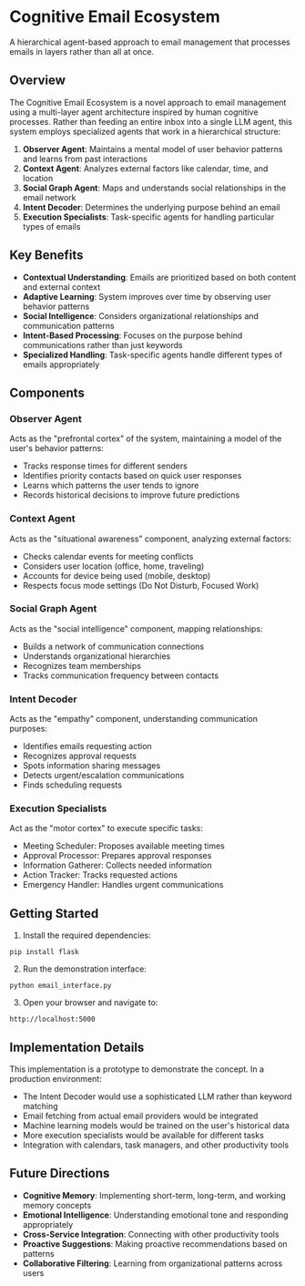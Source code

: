 # Cognitive Email Ecosystem

A hierarchical agent-based approach to email management that processes emails in layers rather than all at once.

## Overview

The Cognitive Email Ecosystem is a novel approach to email management using a multi-layer agent architecture inspired by human cognitive processes. Rather than feeding an entire inbox into a single LLM agent, this system employs specialized agents that work in a hierarchical structure:

1. **Observer Agent**: Maintains a mental model of user behavior patterns and learns from past interactions
2. **Context Agent**: Analyzes external factors like calendar, time, and location
3. **Social Graph Agent**: Maps and understands social relationships in the email network
4. **Intent Decoder**: Determines the underlying purpose behind an email
5. **Execution Specialists**: Task-specific agents for handling particular types of emails

## Key Benefits

- **Contextual Understanding**: Emails are prioritized based on both content and external context
- **Adaptive Learning**: System improves over time by observing user behavior patterns
- **Social Intelligence**: Considers organizational relationships and communication patterns
- **Intent-Based Processing**: Focuses on the purpose behind communications rather than just keywords
- **Specialized Handling**: Task-specific agents handle different types of emails appropriately

## Components

### Observer Agent

Acts as the "prefrontal cortex" of the system, maintaining a model of the user's behavior patterns:
- Tracks response times for different senders
- Identifies priority contacts based on quick user responses
- Learns which patterns the user tends to ignore
- Records historical decisions to improve future predictions

### Context Agent

Acts as the "situational awareness" component, analyzing external factors:
- Checks calendar events for meeting conflicts
- Considers user location (office, home, traveling)
- Accounts for device being used (mobile, desktop)
- Respects focus mode settings (Do Not Disturb, Focused Work)

### Social Graph Agent

Acts as the "social intelligence" component, mapping relationships:
- Builds a network of communication connections
- Understands organizational hierarchies
- Recognizes team memberships
- Tracks communication frequency between contacts

### Intent Decoder

Acts as the "empathy" component, understanding communication purposes:
- Identifies emails requesting action
- Recognizes approval requests
- Spots information sharing messages
- Detects urgent/escalation communications
- Finds scheduling requests

### Execution Specialists

Act as the "motor cortex" to execute specific tasks:
- Meeting Scheduler: Proposes available meeting times
- Approval Processor: Prepares approval responses
- Information Gatherer: Collects needed information
- Action Tracker: Tracks requested actions
- Emergency Handler: Handles urgent communications

## Getting Started

1. Install the required dependencies:
```
pip install flask
```

2. Run the demonstration interface:
```
python email_interface.py
```

3. Open your browser and navigate to:
```
http://localhost:5000
```

## Implementation Details

This implementation is a prototype to demonstrate the concept. In a production environment:

- The Intent Decoder would use a sophisticated LLM rather than keyword matching
- Email fetching from actual email providers would be integrated
- Machine learning models would be trained on the user's historical data
- More execution specialists would be available for different tasks
- Integration with calendars, task managers, and other productivity tools

## Future Directions

- **Cognitive Memory**: Implementing short-term, long-term, and working memory concepts
- **Emotional Intelligence**: Understanding emotional tone and responding appropriately
- **Cross-Service Integration**: Connecting with other productivity tools
- **Proactive Suggestions**: Making proactive recommendations based on patterns
- **Collaborative Filtering**: Learning from organizational patterns across users 